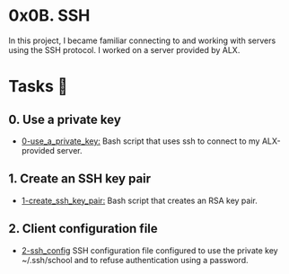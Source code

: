 # 0x0B. SSH
In this project, I became familiar connecting to and working with servers using the SSH protocol. I worked on a server provided by ALX.

# Tasks 📃
## 0. Use a private key
* [0-use_a_private_key:](https://github.com/AYOUBBAKHAT/alx-system_engineering-devops/blob/366850291113b8baa64f568d24cfcacb6e6a8cfa/0x0B-ssh/0-use_a_private_key) Bash script that uses ssh to connect to my ALX-provided server.
  
## 1. Create an SSH key pair
* [1-create_ssh_key_pair:](https://github.com/AYOUBBAKHAT/alx-system_engineering-devops/blob/fffc83a2ac624e2f7ea518aea1b287b59ab88c48/0x0B-ssh/1-create_ssh_key_pair) Bash script that creates an RSA key pair.
  
## 2. Client configuration file
* [2-ssh_config](https://github.com/AYOUBBAKHAT/alx-system_engineering-devops/blob/0d8425bbb0a9d5d4077dac5adb4de8280a26cddd/0x0B-ssh/2-ssh_config) SSH configuration file configured to use the private key ~/.ssh/school and to refuse authentication using a password.
